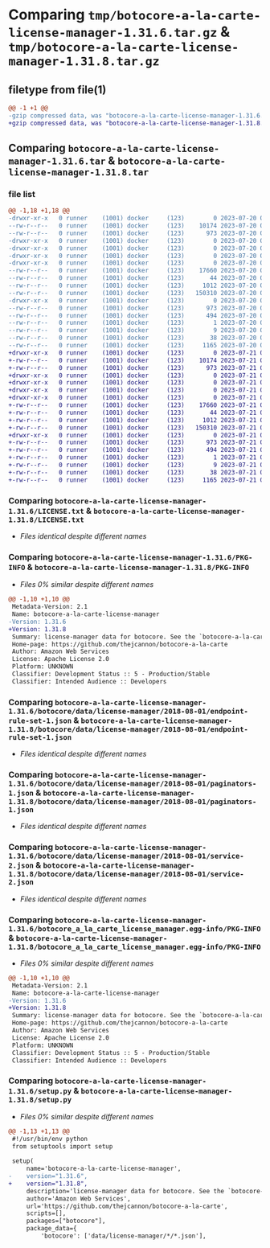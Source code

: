 # Comparing `tmp/botocore-a-la-carte-license-manager-1.31.6.tar.gz` & `tmp/botocore-a-la-carte-license-manager-1.31.8.tar.gz`

## filetype from file(1)

```diff
@@ -1 +1 @@
-gzip compressed data, was "botocore-a-la-carte-license-manager-1.31.6.tar", last modified: Thu Jul 20 01:20:30 2023, max compression
+gzip compressed data, was "botocore-a-la-carte-license-manager-1.31.8.tar", last modified: Fri Jul 21 01:21:39 2023, max compression
```

## Comparing `botocore-a-la-carte-license-manager-1.31.6.tar` & `botocore-a-la-carte-license-manager-1.31.8.tar`

### file list

```diff
@@ -1,18 +1,18 @@
-drwxr-xr-x   0 runner    (1001) docker     (123)        0 2023-07-20 01:20:30.130766 botocore-a-la-carte-license-manager-1.31.6/
--rw-r--r--   0 runner    (1001) docker     (123)    10174 2023-07-20 01:20:29.000000 botocore-a-la-carte-license-manager-1.31.6/LICENSE.txt
--rw-r--r--   0 runner    (1001) docker     (123)      973 2023-07-20 01:20:30.130766 botocore-a-la-carte-license-manager-1.31.6/PKG-INFO
-drwxr-xr-x   0 runner    (1001) docker     (123)        0 2023-07-20 01:20:30.126767 botocore-a-la-carte-license-manager-1.31.6/botocore/
-drwxr-xr-x   0 runner    (1001) docker     (123)        0 2023-07-20 01:20:30.126767 botocore-a-la-carte-license-manager-1.31.6/botocore/data/
-drwxr-xr-x   0 runner    (1001) docker     (123)        0 2023-07-20 01:20:30.126767 botocore-a-la-carte-license-manager-1.31.6/botocore/data/license-manager/
-drwxr-xr-x   0 runner    (1001) docker     (123)        0 2023-07-20 01:20:30.126767 botocore-a-la-carte-license-manager-1.31.6/botocore/data/license-manager/2018-08-01/
--rw-r--r--   0 runner    (1001) docker     (123)    17660 2023-07-20 01:19:55.000000 botocore-a-la-carte-license-manager-1.31.6/botocore/data/license-manager/2018-08-01/endpoint-rule-set-1.json
--rw-r--r--   0 runner    (1001) docker     (123)       44 2023-07-20 01:19:55.000000 botocore-a-la-carte-license-manager-1.31.6/botocore/data/license-manager/2018-08-01/examples-1.json
--rw-r--r--   0 runner    (1001) docker     (123)     1012 2023-07-20 01:19:55.000000 botocore-a-la-carte-license-manager-1.31.6/botocore/data/license-manager/2018-08-01/paginators-1.json
--rw-r--r--   0 runner    (1001) docker     (123)   150310 2023-07-20 01:19:55.000000 botocore-a-la-carte-license-manager-1.31.6/botocore/data/license-manager/2018-08-01/service-2.json
-drwxr-xr-x   0 runner    (1001) docker     (123)        0 2023-07-20 01:20:30.130766 botocore-a-la-carte-license-manager-1.31.6/botocore_a_la_carte_license_manager.egg-info/
--rw-r--r--   0 runner    (1001) docker     (123)      973 2023-07-20 01:20:30.000000 botocore-a-la-carte-license-manager-1.31.6/botocore_a_la_carte_license_manager.egg-info/PKG-INFO
--rw-r--r--   0 runner    (1001) docker     (123)      494 2023-07-20 01:20:30.000000 botocore-a-la-carte-license-manager-1.31.6/botocore_a_la_carte_license_manager.egg-info/SOURCES.txt
--rw-r--r--   0 runner    (1001) docker     (123)        1 2023-07-20 01:20:30.000000 botocore-a-la-carte-license-manager-1.31.6/botocore_a_la_carte_license_manager.egg-info/dependency_links.txt
--rw-r--r--   0 runner    (1001) docker     (123)        9 2023-07-20 01:20:30.000000 botocore-a-la-carte-license-manager-1.31.6/botocore_a_la_carte_license_manager.egg-info/top_level.txt
--rw-r--r--   0 runner    (1001) docker     (123)       38 2023-07-20 01:20:30.130766 botocore-a-la-carte-license-manager-1.31.6/setup.cfg
--rw-r--r--   0 runner    (1001) docker     (123)     1165 2023-07-20 01:20:29.000000 botocore-a-la-carte-license-manager-1.31.6/setup.py
+drwxr-xr-x   0 runner    (1001) docker     (123)        0 2023-07-21 01:21:39.647258 botocore-a-la-carte-license-manager-1.31.8/
+-rw-r--r--   0 runner    (1001) docker     (123)    10174 2023-07-21 01:21:39.000000 botocore-a-la-carte-license-manager-1.31.8/LICENSE.txt
+-rw-r--r--   0 runner    (1001) docker     (123)      973 2023-07-21 01:21:39.647258 botocore-a-la-carte-license-manager-1.31.8/PKG-INFO
+drwxr-xr-x   0 runner    (1001) docker     (123)        0 2023-07-21 01:21:39.643258 botocore-a-la-carte-license-manager-1.31.8/botocore/
+drwxr-xr-x   0 runner    (1001) docker     (123)        0 2023-07-21 01:21:39.643258 botocore-a-la-carte-license-manager-1.31.8/botocore/data/
+drwxr-xr-x   0 runner    (1001) docker     (123)        0 2023-07-21 01:21:39.643258 botocore-a-la-carte-license-manager-1.31.8/botocore/data/license-manager/
+drwxr-xr-x   0 runner    (1001) docker     (123)        0 2023-07-21 01:21:39.647258 botocore-a-la-carte-license-manager-1.31.8/botocore/data/license-manager/2018-08-01/
+-rw-r--r--   0 runner    (1001) docker     (123)    17660 2023-07-21 01:21:06.000000 botocore-a-la-carte-license-manager-1.31.8/botocore/data/license-manager/2018-08-01/endpoint-rule-set-1.json
+-rw-r--r--   0 runner    (1001) docker     (123)       44 2023-07-21 01:21:06.000000 botocore-a-la-carte-license-manager-1.31.8/botocore/data/license-manager/2018-08-01/examples-1.json
+-rw-r--r--   0 runner    (1001) docker     (123)     1012 2023-07-21 01:21:06.000000 botocore-a-la-carte-license-manager-1.31.8/botocore/data/license-manager/2018-08-01/paginators-1.json
+-rw-r--r--   0 runner    (1001) docker     (123)   150310 2023-07-21 01:21:06.000000 botocore-a-la-carte-license-manager-1.31.8/botocore/data/license-manager/2018-08-01/service-2.json
+drwxr-xr-x   0 runner    (1001) docker     (123)        0 2023-07-21 01:21:39.647258 botocore-a-la-carte-license-manager-1.31.8/botocore_a_la_carte_license_manager.egg-info/
+-rw-r--r--   0 runner    (1001) docker     (123)      973 2023-07-21 01:21:39.000000 botocore-a-la-carte-license-manager-1.31.8/botocore_a_la_carte_license_manager.egg-info/PKG-INFO
+-rw-r--r--   0 runner    (1001) docker     (123)      494 2023-07-21 01:21:39.000000 botocore-a-la-carte-license-manager-1.31.8/botocore_a_la_carte_license_manager.egg-info/SOURCES.txt
+-rw-r--r--   0 runner    (1001) docker     (123)        1 2023-07-21 01:21:39.000000 botocore-a-la-carte-license-manager-1.31.8/botocore_a_la_carte_license_manager.egg-info/dependency_links.txt
+-rw-r--r--   0 runner    (1001) docker     (123)        9 2023-07-21 01:21:39.000000 botocore-a-la-carte-license-manager-1.31.8/botocore_a_la_carte_license_manager.egg-info/top_level.txt
+-rw-r--r--   0 runner    (1001) docker     (123)       38 2023-07-21 01:21:39.647258 botocore-a-la-carte-license-manager-1.31.8/setup.cfg
+-rw-r--r--   0 runner    (1001) docker     (123)     1165 2023-07-21 01:21:39.000000 botocore-a-la-carte-license-manager-1.31.8/setup.py
```

### Comparing `botocore-a-la-carte-license-manager-1.31.6/LICENSE.txt` & `botocore-a-la-carte-license-manager-1.31.8/LICENSE.txt`

 * *Files identical despite different names*

### Comparing `botocore-a-la-carte-license-manager-1.31.6/PKG-INFO` & `botocore-a-la-carte-license-manager-1.31.8/PKG-INFO`

 * *Files 0% similar despite different names*

```diff
@@ -1,10 +1,10 @@
 Metadata-Version: 2.1
 Name: botocore-a-la-carte-license-manager
-Version: 1.31.6
+Version: 1.31.8
 Summary: license-manager data for botocore. See the `botocore-a-la-carte` package for more info.
 Home-page: https://github.com/thejcannon/botocore-a-la-carte
 Author: Amazon Web Services
 License: Apache License 2.0
 Platform: UNKNOWN
 Classifier: Development Status :: 5 - Production/Stable
 Classifier: Intended Audience :: Developers
```

### Comparing `botocore-a-la-carte-license-manager-1.31.6/botocore/data/license-manager/2018-08-01/endpoint-rule-set-1.json` & `botocore-a-la-carte-license-manager-1.31.8/botocore/data/license-manager/2018-08-01/endpoint-rule-set-1.json`

 * *Files identical despite different names*

### Comparing `botocore-a-la-carte-license-manager-1.31.6/botocore/data/license-manager/2018-08-01/paginators-1.json` & `botocore-a-la-carte-license-manager-1.31.8/botocore/data/license-manager/2018-08-01/paginators-1.json`

 * *Files identical despite different names*

### Comparing `botocore-a-la-carte-license-manager-1.31.6/botocore/data/license-manager/2018-08-01/service-2.json` & `botocore-a-la-carte-license-manager-1.31.8/botocore/data/license-manager/2018-08-01/service-2.json`

 * *Files identical despite different names*

### Comparing `botocore-a-la-carte-license-manager-1.31.6/botocore_a_la_carte_license_manager.egg-info/PKG-INFO` & `botocore-a-la-carte-license-manager-1.31.8/botocore_a_la_carte_license_manager.egg-info/PKG-INFO`

 * *Files 0% similar despite different names*

```diff
@@ -1,10 +1,10 @@
 Metadata-Version: 2.1
 Name: botocore-a-la-carte-license-manager
-Version: 1.31.6
+Version: 1.31.8
 Summary: license-manager data for botocore. See the `botocore-a-la-carte` package for more info.
 Home-page: https://github.com/thejcannon/botocore-a-la-carte
 Author: Amazon Web Services
 License: Apache License 2.0
 Platform: UNKNOWN
 Classifier: Development Status :: 5 - Production/Stable
 Classifier: Intended Audience :: Developers
```

### Comparing `botocore-a-la-carte-license-manager-1.31.6/setup.py` & `botocore-a-la-carte-license-manager-1.31.8/setup.py`

 * *Files 0% similar despite different names*

```diff
@@ -1,13 +1,13 @@
 #!/usr/bin/env python
 from setuptools import setup
 
 setup(
     name='botocore-a-la-carte-license-manager',
-    version="1.31.6",
+    version="1.31.8",
     description='license-manager data for botocore. See the `botocore-a-la-carte` package for more info.',
     author='Amazon Web Services',
     url='https://github.com/thejcannon/botocore-a-la-carte',
     scripts=[],
     packages=["botocore"],
     package_data={
         'botocore': ['data/license-manager/*/*.json'],
```

